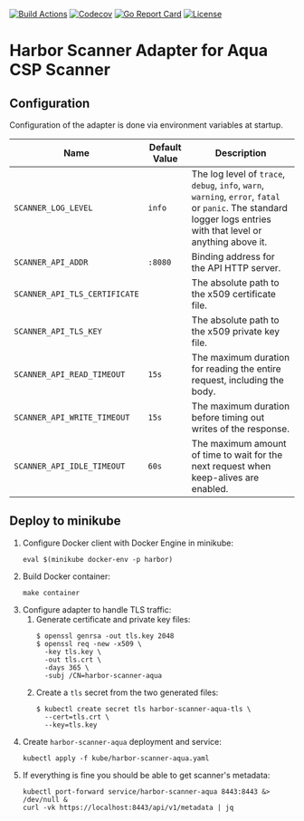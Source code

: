 [![Build Actions][build-action-img]][build-action]
[![Codecov][codecov-img]][codecov]
[![Go Report Card][report-card-img]][report-card]
[![License][license-img]][license]

# Harbor Scanner Adapter for Aqua CSP Scanner

## Configuration

Configuration of the adapter is done via environment variables at startup.

| Name | Default Value | Description |
|------|---------------|-------------|
| `SCANNER_LOG_LEVEL`           | `info`  | The log level of `trace`, `debug`, `info`, `warn`, `warning`, `error`, `fatal` or `panic`. The standard logger logs entries with that level or anything above it. |
| `SCANNER_API_ADDR`            | `:8080` | Binding address for the API HTTP server. |
| `SCANNER_API_TLS_CERTIFICATE` | | The absolute path to the x509 certificate file. |
| `SCANNER_API_TLS_KEY`         | | The absolute path to the x509 private key file. |
| `SCANNER_API_READ_TIMEOUT`    | `15s` | The maximum duration for reading the entire request, including the body. |
| `SCANNER_API_WRITE_TIMEOUT`   | `15s` | The maximum duration before timing out writes of the response. |
| `SCANNER_API_IDLE_TIMEOUT`    | `60s` | The maximum amount of time to wait for the next request when keep-alives are enabled. |

## Deploy to minikube

1. Configure Docker client with Docker Engine in minikube:
   ```
   eval $(minikube docker-env -p harbor)
   ```
2. Build Docker container:
   ```
   make container
   ```
3. Configure adapter to handle TLS traffic:
   1. Generate certificate and private key files:
      ```
      $ openssl genrsa -out tls.key 2048
      $ openssl req -new -x509 \
        -key tls.key \
        -out tls.crt \
        -days 365 \
        -subj /CN=harbor-scanner-aqua
      ```
   2. Create a `tls` secret from the two generated files:
      ```
      $ kubectl create secret tls harbor-scanner-aqua-tls \
        --cert=tls.crt \
        --key=tls.key
      ```
4. Create `harbor-scanner-aqua` deployment and service:
   ```
   kubectl apply -f kube/harbor-scanner-aqua.yaml
   ```
5. If everything is fine you should be able to get scanner's metadata:
   ```
   kubectl port-forward service/harbor-scanner-aqua 8443:8443 &> /dev/null &
   curl -vk https://localhost:8443/api/v1/metadata | jq
   ```

[build-action-img]: https://github.com/aquasecurity/harbor-scanner-aqua/workflows/build/badge.svg
[build-action]: https://github.com/aquasecurity/harbor-scanner-aqua/actions
[codecov-img]: https://codecov.io/gh/aquasecurity/harbor-scanner-aqua/branch/master/graph/badge.svg
[codecov]: https://codecov.io/gh/aquasecurity/harbor-scanner-aqua
[report-card-img]: https://goreportcard.com/badge/github.com/aquasecurity/harbor-scanner-aqua
[report-card]: https://goreportcard.com/report/github.com/aquasecurity/harbor-scanner-aqua
[license-img]: https://img.shields.io/github/license/aquasecurity/harbor-scanner-aqua.svg
[license]: https://github.com/aquasecurity/harbor-scanner-aqua/blob/master/LICENSE
